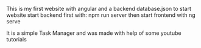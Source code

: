 This is my first website with angular and a backend database.json
to start website start backend first with: npm run server
then start frontend with ng serve

It is a simple Task Manager and was made with help of some youtube tutorials
